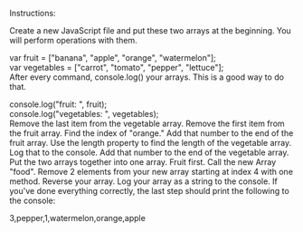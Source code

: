 Instructions:

Create a new JavaScript file and put these two arrays at the beginning. You will perform operations with them.

var fruit = ["banana", "apple", "orange", "watermelon"];  
var vegetables = ["carrot", "tomato", "pepper", "lettuce"];  
After every command, console.log() your arrays. This is a good way to do that.

console.log("fruit: ", fruit);  
console.log("vegetables: ", vegetables);  
Remove the last item from the vegetable array.
Remove the first item from the fruit array.
Find the index of "orange."
Add that number to the end of the fruit array.
Use the length property to find the length of the vegetable array. Log that to the console.
Add that number to the end of the vegetable array.
Put the two arrays together into one array. Fruit first. Call the new Array "food".
Remove 2 elements from your new array starting at index 4 with one method.
Reverse your array.
Log your array as a string to the console.
If you've done everything correctly, the last step should print the following to the console:

3,pepper,1,watermelon,orange,apple